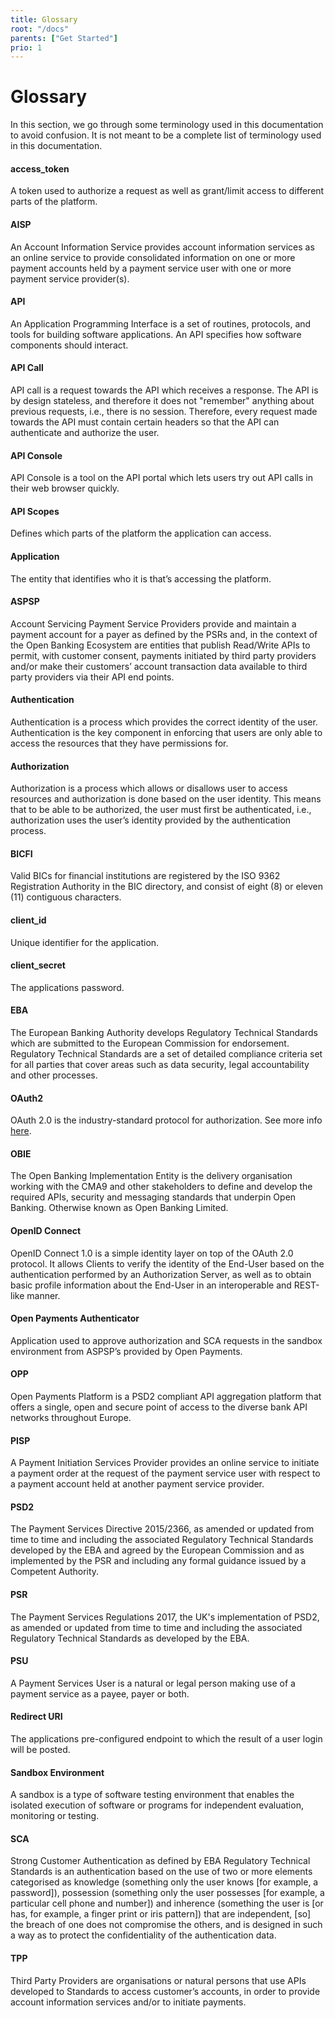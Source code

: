 ```yaml
---
title: Glossary
root: "/docs"
parents: ["Get Started"]
prio: 1
---
```


<h1>Glossary</h1>
<p>In this section, we go through some terminology used in this documentation to avoid confusion. It is not meant to be a complete
  list of terminology used in this documentation.</p>

<h4>access_token</h4>
<p>A token used to authorize a request as well as grant/limit access to different parts of the platform.</p>

<h4>AISP</h4>
<p>
  An Account Information Service provides account information services as an online service to provide consolidated information
  on one or more payment accounts held by a payment service user with one or more payment service provider(s).
</p>

<h4>API</h4>
<p>
  An Application Programming Interface is a set of routines, protocols, and tools for building software applications. An API
  specifies how software components should interact.
</p>

<h4>API Call</h4>
<p>API call is a request towards the API which receives a response. The API is by design stateless, and therefore it does not
  "remember" anything about previous requests, i.e., there is no session. Therefore, every request made towards the API must
  contain certain headers so that the API can authenticate and authorize the user.
</p>

<h4>API Console</h4>
<p>API Console is a tool on the API portal which lets users try out API calls in their web browser quickly.</p>

<h4>API Scopes</h4>
<p>Defines which parts of the platform the application can access.</p>

<h4>Application</h4>
<p>The entity that identifies who it is that’s accessing the platform.</p>

<h4>ASPSP</h4>
<p>
  Account Servicing Payment Service Providers provide and maintain a payment account for a payer as defined by the PSRs and,
  in the context of the Open Banking Ecosystem are entities that publish Read/Write APIs to permit, with customer consent,
  payments initiated by third party providers and/or make their customers’ account transaction data available to third party
  providers via their API end points.
</p>

<h4>Authentication</h4>
<p>Authentication is a process which provides the correct identity of the user. Authentication is the key component in enforcing
  that users are only able to access the resources that they have permissions for.
</p>

<h4>Authorization</h4>
<p>Authorization is a process which allows or disallows user to access resources and authorization is done based on the user
  identity. This means that to be able to be authorized, the user must first be authenticated, i.e., authorization uses the
  user’s identity provided by the authentication process.
</p>

<h4>BICFI</h4>
<p>Valid BICs for financial institutions are registered by the ISO 9362 Registration Authority in the BIC directory, and consist
  of eight (8) or eleven (11) contiguous characters.
</p>

<h4>client_id</h4>
<p>Unique identifier for the application.</p>

<h4>client_secret</h4>
<p>The applications password.</p>

<h4>EBA</h4>
<p>
  The European Banking Authority develops Regulatory Technical Standards which are submitted to the European Commission for
  endorsement. Regulatory Technical Standards are a set of detailed compliance criteria set for all parties that cover areas
  such as data security, legal accountability and other processes.
</p>

<h4>OAuth2</h4>
<p>OAuth 2.0 is the industry-standard protocol for authorization. See more info
  <a href="https://oauth.net/2/" class="underline">here</a>.
</p>

<h4>OBIE</h4>
<p>
  The Open Banking Implementation Entity is the delivery organisation working with the CMA9 and other stakeholders to define
  and develop the required APIs, security and messaging standards that underpin Open Banking. Otherwise known as Open Banking
  Limited.
</p>

<h4>OpenID Connect</h4>
<p>OpenID Connect 1.0 is a simple identity layer on top of the OAuth 2.0 protocol. It allows Clients to verify the identity
  of the End-User based on the authentication performed by an Authorization Server, as well as to obtain basic profile information
  about the End-User in an interoperable and REST-like manner.
</p>

<h4>Open Payments Authenticator</h4>
<p>Application used to approve authorization and SCA requests in the sandbox environment from ASPSP’s provided by Open Payments.</p>

<h4>OPP</h4>
<p>
  Open Payments Platform is a PSD2 compliant API aggregation platform that offers a single, open and secure point of access
  to the diverse bank API networks throughout Europe.
</p>

<h4>PISP</h4>
<p>
  A Payment Initiation Services Provider provides an online service to initiate a payment order at the request of the payment
  service user with respect to a payment account held at another payment service provider.
</p>

<h4>PSD2</h4>
<p>
  The Payment Services Directive 2015/2366, as amended or updated from time to time and including the associated Regulatory
  Technical Standards developed by the EBA and agreed by the European Commission and as implemented by the PSR and including
  any formal guidance issued by a Competent Authority.
</p>

<h4>PSR</h4>
<p>
  The Payment Services Regulations 2017, the UK's implementation of PSD2, as amended or updated from time to time and including
  the associated Regulatory Technical Standards as developed by the EBA.
</p>

<h4>PSU</h4>
<p>A Payment Services User is a natural or legal person making use of a payment service as a payee, payer or both.</p>

<h4>Redirect URI</h4>
<p>The applications pre-configured endpoint to which the result of a user login will be posted.</p>

<h4>Sandbox Environment</h4>
<p>
  A sandbox is a type of software testing environment that enables the isolated execution of software or programs for independent
  evaluation, monitoring or testing.
</p>

<h4>SCA</h4>
<p>
  Strong Customer Authentication as defined by EBA Regulatory Technical Standards is an authentication based on the use of
  two or more elements categorised as knowledge (something only the user knows [for example, a password]), possession (something
  only the user possesses [for example, a particular cell phone and number]) and inherence (something the user is [or has,
  for example, a finger print or iris pattern]) that are independent, [so] the breach of one does not compromise the others,
  and is designed in such a way as to protect the confidentiality of the authentication data.
</p>

<h4>TPP</h4>
<p>
  Third Party Providers are organisations or natural persons that use APIs developed to Standards to access customer’s accounts,
  in order to provide account information services and/or to initiate payments.
</p>